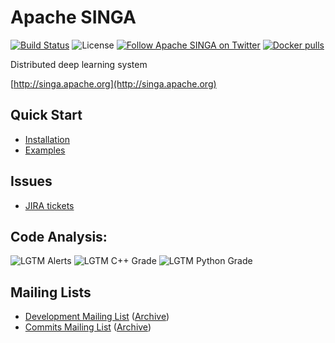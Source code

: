 <!--
    Licensed to the Apache Software Foundation (ASF) under one
    or more contributor license agreements.  See the NOTICE file
    distributed with < this work for additional information
    regarding copyright ownership.  The ASF licenses this file
    to you under the Apache License, Version 2.0 (the
    "License"); you may not use this file except in compliance
    with the License.  You may obtain a copy of the License at

      http://www.apache.org/licenses/LICENSE-2.0

    Unless required by applicable law or agreed to in writing,
    software distributed under the License is distributed on an
    "AS IS" BASIS, WITHOUT WARRANTIES OR CONDITIONS OF ANY
    KIND, either express or implied.  See the License for the
    specific language governing permissions and limitations
    under the License.
-->
# Apache SINGA

[![Build Status](https://travis-ci.org/apache/incubator-singa.png)](https://travis-ci.org/apache/incubator-singa)
![License](http://img.shields.io/:license-Apache%202.0-blue.svg)
[![Follow Apache SINGA on Twitter](https://img.shields.io/twitter/follow/apachesinga.svg?style=social&label=Follow)](https://twitter.com/ApacheSinga)
[![Docker pulls](https://img.shields.io/docker/pulls/apache/singa.svg)](https://hub.docker.com/r/apache/singa/)

Distributed deep learning system

[http://singa.apache.org](http://singa.apache.org)

## Quick Start

* [Installation](doc/en/docs/installation.md)
* [Examples](examples)

## Issues

* [JIRA tickets](https://issues.apache.org/jira/browse/SINGA)

## Code Analysis:
![LGTM Alerts](https://img.shields.io/lgtm/alerts/github/apache/incubator-singa)
![LGTM C++ Grade](https://img.shields.io/lgtm/grade/cpp/github/apache/incubator-singa)
![LGTM Python Grade](https://img.shields.io/lgtm/grade/python/github/apache/incubator-singa)

## Mailing Lists

* [Development Mailing List](mailto:dev-subscribe@singa.incubator.apache.org) ([Archive](http://mail-archives.apache.org/mod_mbox/singa-dev/))
* [Commits Mailing List](mailto:commits-subscribe@singa.incubator.apache.org) ([Archive](http://mail-archives.apache.org/mod_mbox/singa-commits/))
